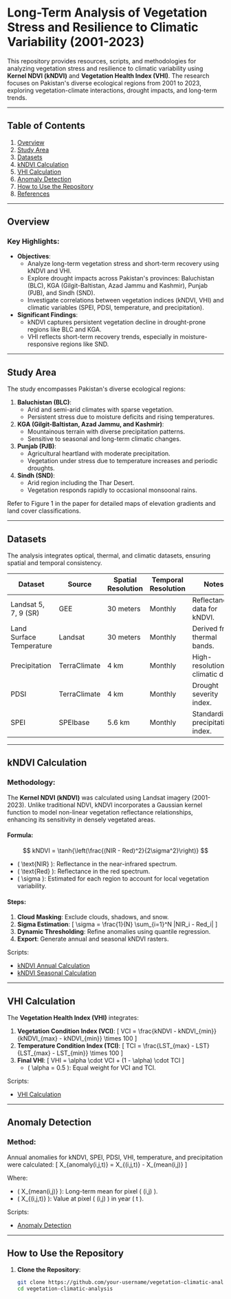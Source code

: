 # Long-Term Analysis of Vegetation Stress and Resilience to Climatic Variability (2001-2023)

This repository provides resources, scripts, and methodologies for analyzing vegetation stress and resilience to climatic variability using **Kernel NDVI (kNDVI)** and **Vegetation Health Index (VHI)**. The research focuses on Pakistan's diverse ecological regions from 2001 to 2023, exploring vegetation-climate interactions, drought impacts, and long-term trends.

---

## Table of Contents

1. [Overview](#overview)
2. [Study Area](#study-area)
3. [Datasets](#datasets)
4. [kNDVI Calculation](#kndvi-calculation)
5. [VHI Calculation](#vhi-calculation)
6. [Anomaly Detection](#anomaly-detection)
7. [How to Use the Repository](#how-to-use-the-repository)
8. [References](#references)

---

## Overview

### Key Highlights:
- **Objectives**:
  - Analyze long-term vegetation stress and short-term recovery using kNDVI and VHI.
  - Explore drought impacts across Pakistan's provinces: Baluchistan (BLC), KGA (Gilgit-Baltistan, Azad Jammu and Kashmir), Punjab (PJB), and Sindh (SND).
  - Investigate correlations between vegetation indices (kNDVI, VHI) and climatic variables (SPEI, PDSI, temperature, and precipitation).
- **Significant Findings**:
  - kNDVI captures persistent vegetation decline in drought-prone regions like BLC and KGA.
  - VHI reflects short-term recovery trends, especially in moisture-responsive regions like SND.

---

## Study Area

The study encompasses Pakistan's diverse ecological regions:
1. **Baluchistan (BLC)**:
   - Arid and semi-arid climates with sparse vegetation.
   - Persistent stress due to moisture deficits and rising temperatures.
2. **KGA (Gilgit-Baltistan, Azad Jammu, and Kashmir)**:
   - Mountainous terrain with diverse precipitation patterns.
   - Sensitive to seasonal and long-term climatic changes.
3. **Punjab (PJB)**:
   - Agricultural heartland with moderate precipitation.
   - Vegetation under stress due to temperature increases and periodic droughts.
4. **Sindh (SND)**:
   - Arid region including the Thar Desert.
   - Vegetation responds rapidly to occasional monsoonal rains.

Refer to Figure 1 in the paper for detailed maps of elevation gradients and land cover classifications.

---

## Datasets

The analysis integrates optical, thermal, and climatic datasets, ensuring spatial and temporal consistency.

| **Dataset**             | **Source**         | **Spatial Resolution** | **Temporal Resolution** | **Notes**                       |
|--------------------------|--------------------|-------------------------|--------------------------|----------------------------------|
| Landsat 5, 7, 9 (SR)    | GEE               | 30 meters              | Monthly                 | Reflectance data for kNDVI.     |
| Land Surface Temperature | Landsat           | 30 meters              | Monthly                 | Derived from thermal bands.     |
| Precipitation            | TerraClimate      | 4 km                   | Monthly                 | High-resolution climatic data.  |
| PDSI                    | TerraClimate      | 4 km                   | Monthly                 | Drought severity index.         |
| SPEI                    | SPEIbase          | 5.6 km                 | Monthly                 | Standardized precipitation index.|

---

## kNDVI Calculation

### Methodology:
The **Kernel NDVI (kNDVI)** was calculated using Landsat imagery (2001-2023). Unlike traditional NDVI, kNDVI incorporates a Gaussian kernel function to model non-linear vegetation reflectance relationships, enhancing its sensitivity in densely vegetated areas.

#### Formula:
$$
kNDVI = \tanh{\left(\frac{(NIR - Red)^2}{2\sigma^2}\right)}
$$


- \( \text{NIR} \): Reflectance in the near-infrared spectrum.
- \( \text{Red} \): Reflectance in the red spectrum.
- \( \sigma \): Estimated for each region to account for local vegetation variability.

#### Steps:
1. **Cloud Masking**: Exclude clouds, shadows, and snow.
2. **Sigma Estimation**:
   \[
   \sigma = \frac{1}{N} \sum_{i=1}^N |NIR_i - Red_i|
   \]
3. **Dynamic Thresholding**: Refine anomalies using quantile regression.
4. **Export**: Generate annual and seasonal kNDVI rasters.

Scripts:
- [kNDVI Annual Calculation](https://github.com/kmkamilkhel/Ecology-and-Evolution-Drought-Analysis/blob/main/Kndvi_Annual_Pak.js)
- [kNDVI Seasonal Calculation](https://github.com/kmkamilkhel/Ecology-and-Evolution-Drought-Analysis/blob/main/Kndvi_Seasonal_Pak.js)

---

## VHI Calculation

The **Vegetation Health Index (VHI)** integrates:
1. **Vegetation Condition Index (VCI)**:
   \[
   VCI = \frac{kNDVI - kNDVI_{min}}{kNDVI_{max} - kNDVI_{min}} \times 100
   \]
2. **Temperature Condition Index (TCI)**:
   \[
   TCI = \frac{LST_{max} - LST}{LST_{max} - LST_{min}} \times 100
   \]
3. **Final VHI**:
   \[
   VHI = \alpha \cdot VCI + (1 - \alpha) \cdot TCI
   \]
   - \( \alpha = 0.5 \): Equal weight for VCI and TCI.

Scripts:
- [VHI Calculation](./vhi_calculation.js)

---

## Anomaly Detection

### Method:
Annual anomalies for kNDVI, SPEI, PDSI, VHI, temperature, and precipitation were calculated:
\[
X_{anomaly(i,j,t)} = X_{(i,j,t)} - X_{mean(i,j)}
\]

Where:
- \( X_{mean(i,j)} \): Long-term mean for pixel \( (i,j) \).
- \( X_{(i,j,t)} \): Value at pixel \( (i,j) \) in year \( t \).

Scripts:
- [Anomaly Detection](./anomaly_detection.js)

---

## How to Use the Repository

1. **Clone the Repository**:
   ```bash
   git clone https://github.com/your-username/vegetation-climatic-analysis.git
   cd vegetation-climatic-analysis
